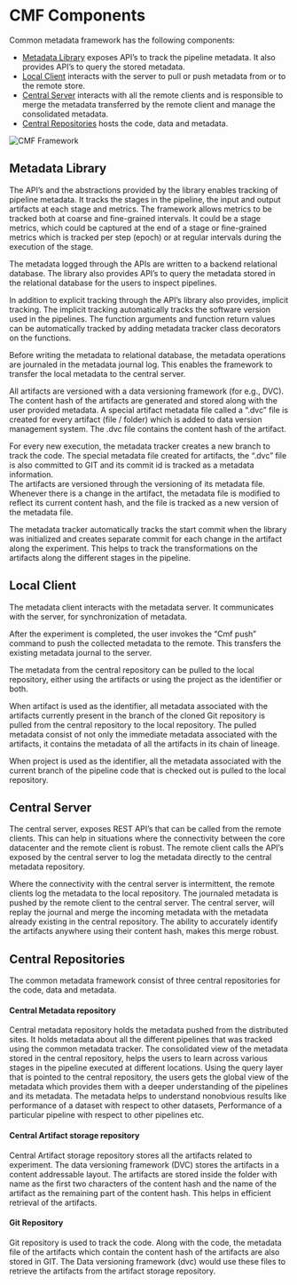 # CMF Components
Common metadata framework has the following components:

- [Metadata Library](#metadata-library) exposes API’s to track the pipeline metadata. It also provides API’s to query 
  the stored metadata. 
- [Local Client](#local-client) interacts with the server to pull or push metadata from or to the remote store. 
- [Central Server](#central-server) interacts with all the remote clients and is responsible to merge the metadata
  transferred by the remote client and manage the consolidated metadata.  
- [Central Repositories](#central-repositories) hosts the code, data and metadata.

<img src="../../assets/distributed_architecture.png" alt="CMF Framework" style="display: block; margin: 0 auto" />


## Metadata Library
The API’s and the abstractions provided by the library enables tracking of pipeline metadata. It tracks the stages in 
the pipeline, the input and output artifacts at each stage and metrics. The framework allows metrics to be tracked both 
at coarse and fine-grained intervals. It could be a stage metrics, which could be captured at the end of a stage or 
fine-grained metrics which is tracked per step (epoch) or at regular intervals during the execution of the stage. 

The metadata logged through the APIs are written to a backend relational database. The library also provides API’s to 
query the metadata stored in the relational database for the users to inspect pipelines.   

In addition to explicit tracking through the API’s library also provides, implicit tracking. The implicit tracking 
automatically tracks the software version used in the pipelines. The function arguments and function return values can 
be automatically tracked by adding metadata tracker class decorators on the functions. 

Before writing the metadata to relational database, the metadata operations are journaled in the metadata journal log. 
This enables the framework to transfer the local metadata to the central server. 

All artifacts are versioned with a data versioning framework (for e.g., DVC). The content hash of the artifacts are 
generated and stored along with the user provided metadata. A special artifact metadata file called a “.dvc” file is 
created for every artifact (file / folder) which is added to data version management system. The .dvc file contains the
content hash of the artifact.  

For every new execution, the metadata tracker creates a new branch to track the code. The special metadata file created 
for artifacts, the “.dvc” file is also committed to GIT and its commit id is tracked as a metadata information.  
The artifacts are versioned through the versioning of its metadata file. Whenever there is a change in the artifact, 
the metadata file is modified to reflect its current content hash, and the file is tracked as a new version of the
metadata file.  

The metadata tracker automatically tracks the start commit when the library was initialized and creates separate commit 
for each change in the artifact along the experiment. This helps to track the transformations on the artifacts along the
different stages in the pipeline. 

## Local Client 
The metadata client interacts with the metadata server. It communicates with the server, for synchronization of metadata.  

After the experiment is completed, the user invokes the “Cmf push” command to push the collected metadata to the remote.
This transfers the existing metadata journal to the server.  

The metadata from the central repository can be pulled to the local repository, either using the artifacts or using the 
project as the identifier or both. 

When artifact is used as the identifier, all metadata associated with the artifacts currently present in the branch of 
the cloned Git repository is pulled from the central repository to the local repository. The pulled metadata consist of 
not only the immediate metadata associated with the artifacts, it contains the metadata of all the artifacts in its 
chain of lineage. 

When project is used as the identifier, all the metadata associated with the current branch of the pipeline code that 
is checked out is pulled to the local repository. 

## Central Server 
The central server, exposes REST API’s that can be called from the remote clients. This can help in situations where the
connectivity between the core datacenter and the remote client is robust. The remote client calls the API’s exposed by
the central server to log the metadata directly to the central metadata repository.  

Where the connectivity with the central server is intermittent, the remote clients log the metadata to the local 
repository. The journaled metadata is pushed by the remote client to the central server. The central server, will 
replay the journal and merge the incoming metadata with the metadata already existing in the central repository. The 
ability to accurately identify the artifacts anywhere using their content hash, makes this merge robust. 

## Central Repositories 
The common metadata framework consist of three central repositories for the code, data and metadata. 

#### Central Metadata repository 
Central metadata repository holds the metadata pushed from the distributed sites. It holds metadata about all the 
different pipelines that was tracked using the common metadata tracker.  The consolidated view of the metadata stored 
in the central repository, helps the users to learn across various stages in the pipeline executed at different 
locations. Using the query layer that is pointed to the central repository, the users gets the global view of the 
metadata which provides them with a deeper understanding of the pipelines and its metadata.  The metadata helps to 
understand nonobvious results like performance of a dataset with respect to other datasets, Performance of a particular
pipeline with respect to other pipelines etc. 

#### Central Artifact storage repository 
Central Artifact storage repository stores all the artifacts related to experiment. The data versioning framework (DVC) 
stores the artifacts in a content addressable layout. The artifacts are stored inside the folder with name as the first
two characters of the content hash and the name of the artifact as the remaining part of the content hash. This helps 
in efficient retrieval of the artifacts.   

#### Git Repository 
Git repository is used to track the code. Along with the code, the metadata file of the artifacts which contain the 
content hash of the artifacts are also stored in GIT. The Data versioning framework (dvc) would use these files to 
retrieve the artifacts from the artifact storage repository.
